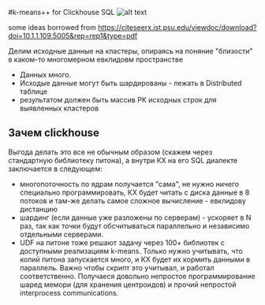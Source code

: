 #k-means++ for Clickhouse SQL
![alt text](https://github.com/[username]/[reponame]/blob/[branch]/image.jpg?raw=true)

some ideas borrowed from https://citeseerx.ist.psu.edu/viewdoc/download?doi=10.1.1.109.5005&rep=rep1&type=pdf

 Делим исходные данные на кластеры, опираясь на поняние "близости" в каком-то многомерном евклидовм пространстве

 - Данных много.
 - Исходые данные могут быть шардированы - лежать в Distributed таблице
 - результатом должен быть  массив PK исходных строк для выявленных кластеров
 
## Зачем clickhouse
 Выгода делать это все не обычным образом (скажем через стандартную библиотеку питона), а внутри КХ на его SQL диалекте заключается в следующем:
- многопоточность по ядрам получается "сама", не нужно ничего специально программировать, КХ будет читать с диска данные в 8 потоков и там-же делать самое сложное вычисление - евклидову дистанцию
- шардинг (если данные уже разложены по серверам) - ускоряет в N раз, так как точки будут обсчитываться  параллельно  и независимо отдельными серверами.
- UDF на питоне тоже решают задачу через 100+ библиотек с доступными реализациям k-means. Только нужно учитывать, что копий питона запускается много, и КХ будет их кормить данными в параллель. Важно чтобы скрипт это учитывал, и работал соответственно.  Получаеся довольно непростое программирование шаред мемори (для хранения центроидов) и прочий непростой interprocess communications.


